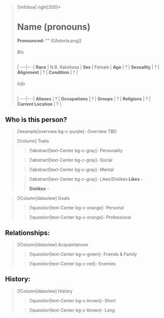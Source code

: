 > [!infobox| right|200]+
> # Name (pronouns)
> **Pronounced:**  ""
> ![[Astoria.png]]
> ###### Bio
>  |
> ---|---|
> **Race** | N.B. Rakshasa |
> **Sex** | Female |
> **Age** | ? |
> **Sexuality** | ? |
> **Alignment** | ? |
> **Condition** | ? |
> ###### Info
>  |
> ---|---|
> **Aliases** | ? |
> **Occupations** | ? |
> **Groups** | ? |
> **Religions** | ? |
> **Current Location** | ? |

## Who is this person?
> [!example|overview bg-c-purple]- Overview 
> TBD


> [!column] Traits
>> [!abstract|text-Center bg-c-gray]- Personality
>>  
>
>
>> [!abstract|text-Center bg-c-gray]- Social
>> 
>
>
>> [!abstract|text-Center bg-c-gray]- Mental
>> 
>
>
>> [!abstract|text-Center bg-c-gray]- Likes/Dislikes
>> **Likes** - 
>>  
>> **Dislikes** - 


> [!Column|dataview] Goals
>> [!question|text-Center bg-c-orange]- Personal
>>  
>
>
>> [!question|text-Center bg-c-orange]- Professional
>>  
>


## Relationships:

> [!Column|dataview] Acquaintances
>> [!question|text-Center bg-c-green]- Friends & Family
>>   
>
>
>> [!question|text-Center bg-c-red]- Enemies
>>   
>

## History:
> [!Column|dataview] History
>> [!question|text-Center bg-c-brown]- Short
>>   
>
>
>> [!question|text-Center bg-c-brown]- Long
>>   
>
